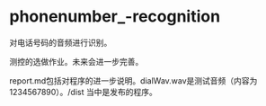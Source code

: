# phonenumber_-recognition

对电话号码的音频进行识别。

测控的选做作业。未来会进一步完善。

report.md包括对程序的进一步说明。dialWav.wav是测试音频（内容为1234567890）。/dist
当中是发布的程序。
